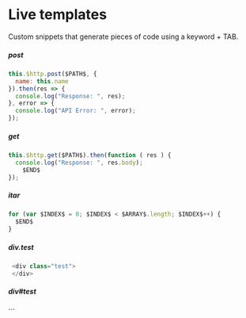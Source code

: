 # Live templates

Custom snippets that generate pieces of code using a keyword + TAB.

##### post
```javascript
this.$http.post($PATH$, {
  name: this.name
}).then(res => {
  console.log("Response: ", res);
}, error => {
  console.log("API Error: ", error);
});
```

##### get
```javascript
this.$http.get($PATH$).then(function ( res ) {
  console.log("Response: ", res.body);
    $END$
});
```

##### itar
```javascript
for (var $INDEX$ = 0; $INDEX$ < $ARRAY$.length; $INDEX$++) {
  $END$
}
```

##### div.test
```javascript
 <div class="test">
 </div>
```

##### div#test
<div id="test">
</div>
```
